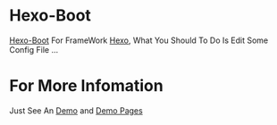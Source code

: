 # Hexo-Boot
[Hexo-Boot](https://github.com/fightinggg/Hexo-Boot) For FrameWork [Hexo](https://hexo.io), What You Should To Do Is Edit Some Config File ...

# For More Infomation
Just See An [Demo](https://fightinggg.github.io/Hexo-Boot-Demo)  and [Demo Pages](https://fightinggg.github.io/Hexo-Boot-Demo-Pages)
